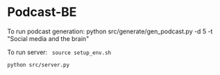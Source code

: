 # Podcast-BE

To run podcast generation:
python src/generate/gen_podcast.py -d 5 -t "Social media and the brain"


To run server:
``` source setup_env.sh```

```python src/server.py```
